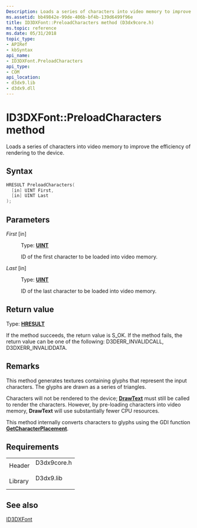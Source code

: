 ```yaml
---
Description: Loads a series of characters into video memory to improve the efficiency of rendering to the device.
ms.assetid: bb49842e-99de-406b-bf4b-139d6499f96e
title: ID3DXFont::PreloadCharacters method (D3dx9core.h)
ms.topic: reference
ms.date: 05/31/2018
topic_type: 
- APIRef
- kbSyntax
api_name: 
- ID3DXFont.PreloadCharacters
api_type: 
- COM
api_location: 
- d3dx9.lib
- d3dx9.dll
---
```


# ID3DXFont::PreloadCharacters method

Loads a series of characters into video memory to improve the efficiency of rendering to the device.

## Syntax


```C++
HRESULT PreloadCharacters(
  [in] UINT First,
  [in] UINT Last
);
```



## Parameters

<dl> <dt>

*First* \[in\]
</dt> <dd>

Type: **[**UINT**](https://msdn.microsoft.com/library/Aa383751(v=VS.85).aspx)**

ID of the first character to be loaded into video memory.

</dd> <dt>

*Last* \[in\]
</dt> <dd>

Type: **[**UINT**](https://msdn.microsoft.com/library/Aa383751(v=VS.85).aspx)**

ID of the last character to be loaded into video memory.

</dd> </dl>

## Return value

Type: **[**HRESULT**](https://msdn.microsoft.com/library/Bb401631(v=MSDN.10).aspx)**

If the method succeeds, the return value is S\_OK. If the method fails, the return value can be one of the following: D3DERR\_INVALIDCALL, D3DXERR\_INVALIDDATA.

## Remarks

This method generates textures containing glyphs that represent the input characters. The glyphs are drawn as a series of triangles.

Characters will not be rendered to the device; [**DrawText**](id3dxfont--drawtext.md) must still be called to render the characters. However, by pre-loading characters into video memory, **DrawText** will use substantially fewer CPU resources.

This method internally converts characters to glyphs using the GDI function [**GetCharacterPlacement**](https://msdn.microsoft.com/library/Dd144860(v=VS.85).aspx).

## Requirements



|                    |                                                                                        |
|--------------------|----------------------------------------------------------------------------------------|
| Header<br/>  | <dl> <dt>D3dx9core.h</dt> </dl> |
| Library<br/> | <dl> <dt>D3dx9.lib</dt> </dl>   |



## See also

<dl> <dt>

[ID3DXFont](id3dxfont.md)
</dt> </dl>

 

 




